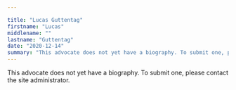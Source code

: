 ```yaml
---

title: "Lucas Guttentag"
firstname: "Lucas"
middlename: ""
lastname: "Guttentag"
date: "2020-12-14"
summary: "This advocate does not yet have a biography. To submit one, please contact the site administrator."
---
```

This advocate does not yet have a biography. To submit one, please contact the site administrator.

